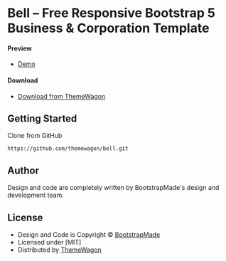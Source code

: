 # Bell – Free Responsive Bootstrap 5 Business & Corporation Template

#### Preview

 - [Demo](https://themewagon.github.io/bell/)

#### Download
 - [Download from ThemeWagon](https://themewagon.com/themes/free-bootstrap-4-multipurpose-template-bell/)
 
 
## Getting Started

Clone from GitHub 
```
https://github.com/themewagon/bell.git
```

## Author

Design and code are completely written by BootstrapMade's design and development team.  


## License

 - Design and Code is Copyright &copy; [BootstrapMade](https://bootstrapmade.com/)
 - Licensed under [MIT]
 - Distributed by [ThemeWagon](https://themewagon.com)

